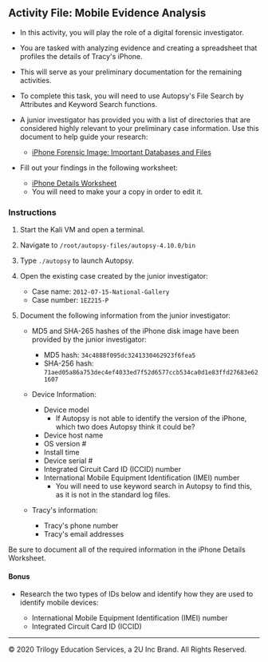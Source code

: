 ## Activity File: Mobile Evidence Analysis
 
- In this activity, you will play the role of a digital forensic investigator.
 
- You are tasked with analyzing evidence and creating a spreadsheet that profiles the details of Tracy's iPhone.
 
- This will serve as your preliminary documentation for the remaining activities.
 
- To complete this task, you will need to use Autopsy's File Search by Attributes and Keyword Search functions.
 
- A junior investigator has provided you with a list of directories that are considered highly relevant to your preliminary case information. Use this document to help guide your research:

  - [iPhone Forensic Image: Important Databases and Files](https://docs.google.com/document/d/10CWGqTvu09mrSn7Tg7xoKNWBrjeW1wCmXoqB58xYr0k/edit#heading=h.h1fyk9xj3env)
 
- Fill out your findings in the following worksheet: 
  - [iPhone Details Worksheet](https://docs.google.com/document/d/1LmqJeEarZkcYh67TPFUgDvk0p5wy7Ck-FcFSZ2GcFGc/edit#heading=h.irtu7ebfsqdh)
  - You will need to make your a copy in order to edit it.  


 
### Instructions

1. Start the Kali VM and open a terminal.

 
2. Navigate to `/root/autopsy-files/autopsy-4.10.0/bin`
 
3. Type `./autopsy` to launch Autopsy.
 
4. Open the existing case created by the junior investigator:
 
    - Case name: `2012-07-15-National-Gallery`
    - Case number: `1EZ215-P`
  
5. Document the following information from the junior investigator:
  
    - MD5 and SHA-265 hashes of the iPhone disk image have been provided by the junior investigator: 
      - MD5 hash: `34c4888f095dc3241330462923f6fea5`
      - SHA-256 hash: `71aed05a86a753dec4ef4033ed7f52d6577ccb534ca0d1e83ffd27683e621607` 
 
    - Device Information:  
      - Device model
        - If Autopsy is not able to identify the version of the iPhone, which two does Autopsy think it could be?
      - Device host name
      - OS version #
      - Install time
      - Device serial #
      - Integrated Circuit Card ID (ICCID) number
      - International Mobile Equipment Identification (IMEI) number
        - You will need to use keyword search in Autopsy to find this, as it is not in the standard log files.
    
    - Tracy's information:
    
      - Tracy's phone number
      - Tracy's email addresses
 
Be sure to document all of the required information in the iPhone Details Worksheet.
 
#### Bonus
 
- Research the two types of IDs below and identify how they are used to identify mobile devices:
 
   - International Mobile Equipment Identification (IMEI) number
   - Integrated Circuit Card ID (ICCID)

----
 
&copy; 2020 Trilogy Education Services, a 2U Inc Brand.   All Rights Reserved.
